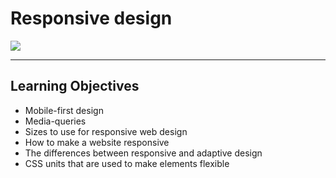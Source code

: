 # Responsive design  
  
![](https://uspto.report/TM/88044926/AMC20181110071904/2.jpeg)  
____________________________________________________________________  
  
## Learning Objectives  
  
- Mobile-first design  
- Media-queries  
- Sizes to use for responsive web design  
- How to make a website responsive  
- The differences between responsive and adaptive design  
- CSS units that are used to make elements flexible  